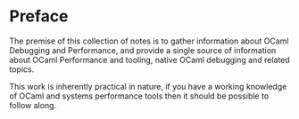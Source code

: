 # Preface

The premise of this collection of notes is to gather information about
OCaml Debugging and Performance, and provide a single source of information
about OCaml Performance and tooling, native OCaml debugging and related topics.

This work is inherently practical in nature, if you have a working knowledge of
OCaml and systems performance tools then it should be possible to follow along.
